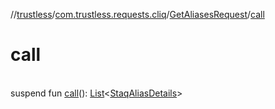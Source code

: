 //[trustless](../../../index.md)/[com.trustless.requests.cliq](../index.md)/[GetAliasesRequest](index.md)/[call](call.md)

# call

\
suspend fun [call](call.md)(): [List](https://kotlinlang.org/api/latest/jvm/stdlib/kotlin.collections/-list/index.html)&lt;[StaqAliasDetails](../-staq-alias-details/index.md)&gt;
